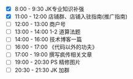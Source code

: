 - [x] 8:00 - 9:30 JK专业知识补强
- [x] 11:00 - 12:00 店铺群、店铺入驻指南(推广指南)
- [ ] 12:00 - 13:00 商户号
- [ ] 13:00 - 14:00 1-2 道算法题
- [ ] 14:00 - 16:00 技术博客一篇
- [ ] 16:00 - 17:00 《代码以外的功夫》
- [ ] 17:00 - 19:00 撰写疯传相关文章
- [ ] 19:00 - 20:30 PS 精修图片
- [ ] 20:30 - 21:30 JK 加群